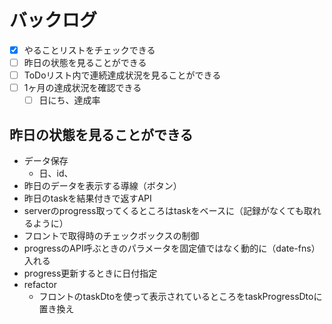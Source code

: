 # バックログ
-[x] やることリストをチェックできる
-[ ] 昨日の状態を見ることができる
-[ ] ToDoリスト内で連続達成状況を見ることができる
-[ ] 1ヶ月の達成状況を確認できる
  -[ ] 日にち、達成率

## 昨日の状態を見ることができる
* データ保存
    * 日、id、
* 昨日のデータを表示する導線（ボタン）
* 昨日のtaskを結果付きで返すAPI
* serverのprogress取ってくるところはtaskをベースに（記録がなくても取れるように）
* フロントで取得時のチェックボックスの制御
* progressのAPI呼ぶときのパラメータを固定値ではなく動的に（date-fns）入れる
* progress更新するときに日付指定
* refactor
    * フロントのtaskDtoを使って表示されているところをtaskProgressDtoに置き換え
